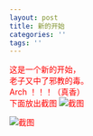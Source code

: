 ```yaml
---
layout: post
title: 新的开始
categories: ''
tags: ''
---
```

<font color="red">这是一个新的开始，  <br>
老子又中了邪教的毒。  <br>
Arch ！！！（真香）<font>  <br>
下面放出截图 
<img src="../../../../img/2018-12-01-18-40-12.png" alt="截图" />

  <img src="https://justforheart.github.io/spiders/img/2018-12-01-18-40-12.png" alt="截图" />
